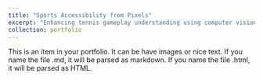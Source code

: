 ```yaml
---
title: "Sports Accessibility from Pixels"
excerpt: "Enhancing tennis gameplay understanding using computer vision and deep learning by dissecting the components of a broadcasted tennis video including the court, players, and ball, and then converting those components to a digestible spatialized audio for blind and low-vision users. This project is conducted in the Columbia University [Computer-Enabled Abilities Laboratory](https://ceal.cs.columbia.edu).<br/><img src='/images/Tennis_Screenshot.jpg'>"
collection: portfolio
---
```


This is an item in your portfolio. It can be have images or nice text. If you name the file .md, it will be parsed as markdown. If you name the file .html, it will be parsed as HTML. 
